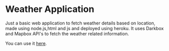 # Weather Application

Just a basic web application to fetch weather details based on location, made using node.js,html and js and deployed using heroku.
It uses Darkbox and Mapbox API's to fetch the weather related information.

You can use it <a href="https://stonr-weather-app.herokuapp.com/">here</a>.
